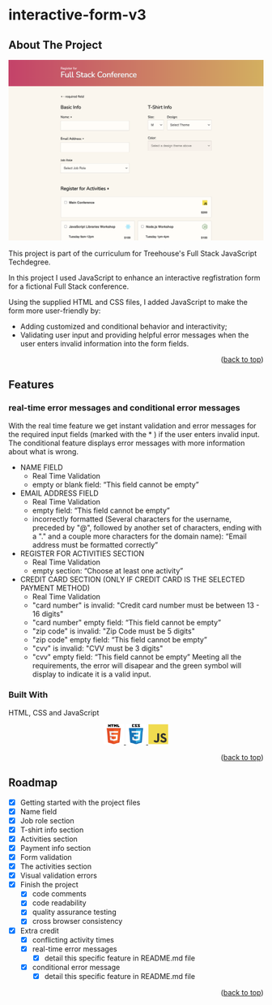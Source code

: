 # interactive-form-v3

<!-- ABOUT THE PROJECT -->

## About The Project

![Product screenshot](<Screenshot 2023-09-22 at 1.39.50 PM.png>)

This project is part of the curriculum for Treehouse's Full Stack JavaScript Techdegree.

In this project I used JavaScript to enhance an interactive regfistration form for a fictional Full Stack conference.

Using the supplied HTML and CSS files, I added JavaScript to make the form more user-friendly by:

- Adding customized and conditional behavior and interactivity;
- Validating user input and providing helpful error messages when the user enters invalid information into the form fields.

<p align="right">(<a href="#readme-top">back to top</a>)</p>

<!-- 
Form fields that have real time validation and conditional error messages are detailed in the project’s README.me file.
I would highly recommend being a little more specific here. List exactly which fields are real time and what the conditional errors are. Here’s an example using one field for what I would expect for all fields!
- EMAIL ADDRESS FIELD
  - Real Time Validation
  - empty field: “This field cannot be empty”
  - incorrectly formatted: “Email address must be formatted correctly”
I would also recommend putting this information at the TOP of your README file to make sure that your reviewer sees it!
-->

<!-- FEATURES -->

## Features

### real-time error messages and conditional error messages

With the real time feature we get instant validation and error messages for the required input fields (marked with the \* ) if the user enters invalid input.
The conditional feature displays error messages with more information about what is wrong.
- NAME FIELD
  - Real Time Validation
  - empty or blank field: “This field cannot be empty”
- EMAIL ADDRESS FIELD
  - Real Time Validation
  - empty field: “This field cannot be empty”
  - incorrectly formatted (Several characters for the username, preceded by "@", followed by another set of characters, ending with a "." and a couple more characters for the domain name): “Email address must be formatted correctly”
- REGISTER FOR ACTIVITIES SECTION
  - Real Time Validation
  - empty section: “Choose at least one activity”
- CREDIT CARD SECTION (ONLY IF CREDIT CARD IS THE SELECTED PAYMENT METHOD)
  - Real Time Validation
  - "card number" is invalid: "Credit card number must be between 13 - 16 digits"
  - "card number" empty field: “This field cannot be empty”
  - "zip code" is invalid: "Zip Code must be 5 digits"
  - "zip code" empty field: “This field cannot be empty”
  - "cvv" is invalid: "CVV must be 3 digits"
  - "cvv" empty field: “This field cannot be empty”
Meeting all the requirements, the error will disapear and the green symbol will display to indicate it is a valid input.


<!-- BUILT WITH -->

### Built With

HTML, CSS and JavaScript

<p align="center"> <a href="https://www.w3.org/html/" target="_blank" rel="noreferrer"> <img src="https://raw.githubusercontent.com/devicons/devicon/master/icons/html5/html5-original-wordmark.svg" alt="html5" width="40" height="40"/> </a> <a href="https://www.w3schools.com/css/" target="_blank" rel="noreferrer"> <img src="https://raw.githubusercontent.com/devicons/devicon/master/icons/css3/css3-original-wordmark.svg" alt="css3" width="40" height="40"/> </a> <a href="https://developer.mozilla.org/en-US/docs/Web/JavaScript" target="_blank" rel="noreferrer"> <img src="https://raw.githubusercontent.com/devicons/devicon/master/icons/javascript/javascript-original.svg" alt="javascript" width="40" height="40"/> </a></p>

<p align="right">(<a href="#readme-top">back to top</a>)</p>

<!-- ROADMAP -->

## Roadmap

- [x] Getting started with the project files
- [x] Name field
- [x] Job role section
- [x] T-shirt info section
- [x] Activities section
- [x] Payment info section
- [x] Form validation
- [x] The activities section
- [x] Visual validation errors
- [x] Finish the project
  - [x] code comments
  - [x] code readability
  - [x] quality assurance testing
  - [x] cross browser consistency
- [x] Extra credit
  - [x] conflicting activity times
  - [x] real-time error messages
    - [x] detail this specific feature in README.md file
  - [x] conditional error message
    - [x] detail this specific feature in README.md file

<p align="right">(<a href="#readme-top">back to top</a>)</p>